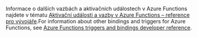 <span data-ttu-id="3fb7b-101">Informace o dalších vazbách a aktivačních událostech v Azure Functions najdete v tématu [Aktivační události a vazby v Azure Functions – reference pro vývojáře](../articles/azure-functions/functions-triggers-bindings.md).</span><span class="sxs-lookup"><span data-stu-id="3fb7b-101">For information about other bindings and triggers for Azure Functions, see [Azure Functions triggers and bindings developer reference](../articles/azure-functions/functions-triggers-bindings.md).</span></span>

